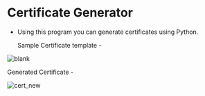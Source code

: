 # Certificate Generator

* Using this program you can generate certificates using Python.

  Sample Certificate template -

![blank](https://user-images.githubusercontent.com/54791162/131540473-47c58296-e974-4ac9-b0bf-2a9b3167414d.png)

  Generated Certificate - 
  
  ![cert_new](https://user-images.githubusercontent.com/54791162/131540844-2066e8d5-c6cc-458b-a632-18da464b8bd3.png)


